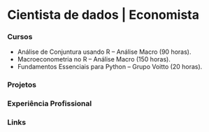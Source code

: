# Cientista de dados | Economista

### Cursos
- Análise de Conjuntura usando R – Análise Macro (90
horas).
- Macroeconometria no R – Análise Macro (150 horas).  
- Fundamentos Essenciais para Python – Grupo Voitto (20 horas).  

### Projetos


### Experiência Profissional


### Links
